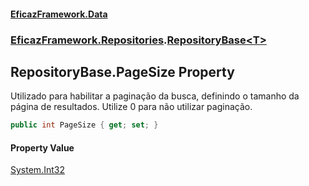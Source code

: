 #### [EficazFramework.Data](EficazFrameworkData.md 'EficazFramework Data')
### [EficazFramework.Repositories](EficazFrameworkData.md#EficazFramework.Repositories 'EficazFramework.Repositories').[RepositoryBase&lt;T&gt;](EficazFramework.Repositories/RepositoryBase_T_.md 'EficazFramework.Repositories.RepositoryBase<T>')

## RepositoryBase<T>.PageSize Property

Utilizado para habilitar a paginação da busca, definindo o tamanho da página de resultados. Utilize 0 para não utilizar paginação.

```csharp
public int PageSize { get; set; }
```

#### Property Value
[System.Int32](https://docs.microsoft.com/en-us/dotnet/api/System.Int32 'System.Int32')